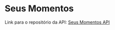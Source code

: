 # Seus Momentos

Link para o repositório da API: 
[Seus Momentos API](https://github.com/lucasalvees/seus-momentos-api)
